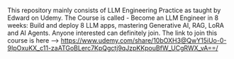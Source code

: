 This repository mainly consists of LLM Engineering Practice as taught by Edward on Udemy.
The Course is called - Become an LLM Engineer in 8 weeks: Build and deploy 8 LLM apps, mastering Generative AI, RAG, LoRA and AI Agents.
Anyone interested can definitely join. 
The link to join this course is here --> https://www.udemy.com/share/10bOXH3@QwY15iUo-0-9IpOxuKX_c11-zaATGoBLerc7KpQgctj9qJzpKKpouBfW_UCgRWX_vA==/
